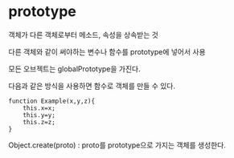 # prototype

객체가 다른 객체로부터 메소드, 속성을 상속받는 것

다른 객체와 같이 써야하는 변수나 함수를 prototype에 넣어서 사용

모든 오브젝트는 globalPrototype을 가진다.

다음과 같은 방식을 사용하면 함수로 객체를 만들 수 있다.

```
function Example(x,y,z){
    this.x=x;
    this.y=y;
    this.z=z;
}
```

Object.create(proto) : proto를 prototype으로 가지는 객체를 생성한다.
